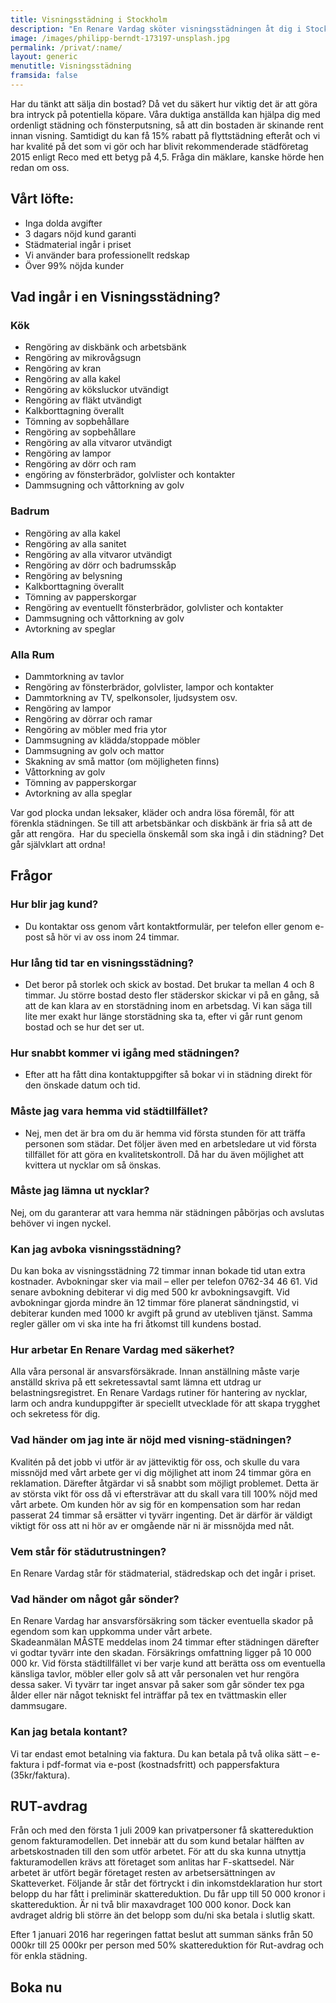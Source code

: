 ```yaml
---
title: Visningsstädning i Stockholm
description: "En Renare Vardag sköter visningsstädningen åt dig i Stockholm. Visa din bostad i sitt renaste ljus för potentiella köpare."
image: /images/philipp-berndt-173197-unsplash.jpg
permalink: /privat/:name/
layout: generic
menutitle: Visningsstädning
framsida: false
---
```

Har du tänkt att sälja din bostad? Då vet du säkert hur viktig det är att göra bra intryck på potentiella köpare. Våra duktiga anställda kan hjälpa dig med ordenligt städning och fönsterputsning, så att din bostaden är skinande rent innan visning. Samtidigt du kan få 15% rabatt på flyttstädning efteråt och vi har kvalité på det som vi gör och har blivit rekommenderade städföretag 2015 enligt Reco med ett betyg på 4,5. Fråga din mäklare, kanske hörde hen redan om oss. 

## Vårt löfte:
* Inga dolda avgifter
* 3 dagars nöjd kund garanti
* Städmaterial ingår i priset
* Vi använder bara professionellt redskap
* Över 99% nöjda kunder

## Vad ingår i en Visningsstädning?

### Kök
* Rengöring av diskbänk och arbetsbänk
* Rengöring av mikrovågsugn
* Rengöring av kran
* Rengöring av alla kakel
* Rengöring av köksluckor utvändigt
* Rengöring av fläkt utvändigt
* Kalkborttagning överallt
* Tömning av sopbehållare
* Rengöring av sopbehållare
* Rengöring av alla vitvaror utvändigt
* Rengöring av lampor
* Rengöring av dörr och ram
* engöring av fönsterbrädor, golvlister och kontakter
* Dammsugning och våttorkning av golv

### Badrum
* Rengöring av alla kakel
* Rengöring av alla sanitet
* Rengöring av alla vitvaror utvändigt
* Rengöring av dörr och badrumsskåp
* Rengöring av belysning
* Kalkborttagning överallt
* Tömning av papperskorgar
* Rengöring av eventuellt fönsterbrädor, golvlister och kontakter
* Dammsugning och våttorkning av golv
* Avtorkning av speglar

### Alla Rum
* Dammtorkning av tavlor
* Rengöring av fönsterbrädor, golvlister, lampor och kontakter
* Dammtorkning av TV, spelkonsoler, ljudsystem osv.
* Rengöring av lampor
* Rengöring av dörrar och ramar
* Rengöring av möbler med fria ytor
* Dammsugning av klädda/stoppade möbler
* Dammsugning av golv och mattor
* Skakning av små mattor (om möjligheten finns)
* Våttorkning av golv
* Tömning av papperskorgar
* Avtorkning av alla speglar


Var god plocka undan leksaker, kläder och andra lösa föremål, för att förenkla städningen. Se till att arbetsbänkar och diskbänk är fria så att de går att rengöra.  Har du speciella önskemål som ska ingå i din städning? Det går självklart att ordna!

## Frågor

### Hur blir jag kund?

* Du kontaktar oss genom vårt kontaktformulär, per telefon eller genom e-post så hör vi av oss inom 24 timmar.

### Hur lång tid tar en visningsstädning?

* Det beror på storlek och skick av bostad. Det brukar ta mellan 4 och 8 timmar. Ju större bostad desto fler städerskor skickar vi på en gång, så att de kan klara av en storstädning inom en arbetsdag. Vi kan säga till lite mer exakt hur länge storstädning ska ta, efter vi går runt genom bostad och se hur det ser ut.

### Hur snabbt kommer vi igång med städningen?

* Efter att ha fått dina kontaktuppgifter så bokar vi in städning direkt för den önskade datum och tid.

### Måste jag vara hemma vid städtillfället?

* Nej, men det är bra om du är hemma vid första stunden för att träffa personen som städar. Det följer även med en arbetsledare ut vid första tillfället för att göra en kvalitetskontroll. Då har du även möjlighet att kvittera ut nycklar om så önskas.

### Måste jag lämna ut nycklar?

Nej, om du garanterar att vara hemma när städningen påbörjas och avslutas behöver vi ingen nyckel.

### Kan jag avboka visningsstädning?

Du kan boka av visningsstädning 72 timmar innan bokade tid utan extra kostnader. Avbokningar sker via mail – eller per telefon 0762-34 46 61. Vid senare avbokning debiterar vi dig med 500 kr avbokningsavgift. Vid avbokningar gjorda mindre än 12 timmar före planerat sändningstid, vi debiterar kunden med 1000 kr avgift på grund av utebliven tjänst. Samma regler gäller om vi ska inte ha fri åtkomst till kundens bostad. 

### Hur arbetar En Renare Vardag med säkerhet?

Alla våra personal är ansvarsförsäkrade. Innan anställning måste varje anställd skriva på ett sekretessavtal samt lämna ett utdrag ur belastningsregistret. En Renare Vardags rutiner för hantering av nycklar, larm och andra kunduppgifter är speciellt utvecklade för att skapa trygghet och sekretess för dig.

### Vad händer om jag inte är nöjd med visning-städningen?

Kvalitén på det jobb vi utför är av jätteviktig för oss, och skulle du vara missnöjd med vårt arbete ger vi dig möjlighet att inom 24 timmar göra en reklamation. Därefter åtgärdar vi så snabbt som möjligt problemet. Detta är av största vikt för oss då vi eftersträvar att du skall vara till 100% nöjd med vårt arbete. Om kunden hör av sig för en kompensation som har redan passerat 24 timmar så ersätter vi tyvärr ingenting. Det är därför är väldigt viktigt för oss att ni hör av er omgående när ni är missnöjda med nåt.

### Vem står för städutrustningen?

En Renare Vardag står för städmaterial, städredskap och det ingår i priset.

### Vad händer om något går sönder?

En Renare Vardag har ansvarsförsäkring som täcker eventuella skador på egendom som kan uppkomma under vårt arbete. Skadeanmälan MÅSTE meddelas inom 24 timmar efter städningen därefter vi godtar tyvärr inte den skadan. Försäkrings omfattning ligger på 10 000 000 kr. Vid första städtillfället vi ber varje kund att berätta oss om eventuella känsliga tavlor, möbler eller golv så att vår personalen vet hur rengöra dessa saker. Vi tyvärr tar inget ansvar på saker som går sönder tex pga ålder eller när något tekniskt fel inträffar på tex en tvättmaskin eller dammsugare. 

### Kan jag betala kontant?

Vi tar endast emot betalning via faktura. Du kan betala på två olika sätt – e-faktura i pdf-format via e-post (kostnadsfritt) och pappersfaktura (35kr/faktura).

## RUT-avdrag

Från och med den första 1 juli 2009 kan privatpersoner få skattereduktion genom fakturamodellen. Det innebär att du som kund betalar hälften av arbetskostnaden till den som utför arbetet. För att du ska kunna utnyttja fakturamodellen krävs att företaget som anlitas har F-skattsedel. När arbetet är utfört begär företaget resten av arbetsersättningen av Skatteverket. Följande år står det förtryckt i din inkomstdeklaration hur stort belopp du har fått i preliminär skattereduktion. Du får upp till 50 000 kronor i skattereduktion. Är ni två blir maxavdraget 100 000 konor. Dock kan avdraget aldrig bli större än det belopp som du/ni ska betala i slutlig skatt.

Efter 1 januari 2016 har regeringen fattat beslut att summan sänks från 50 000kr till 25 000kr per person med 50% skattereduktion för Rut-avdrag och för enkla städning.

## Boka nu
